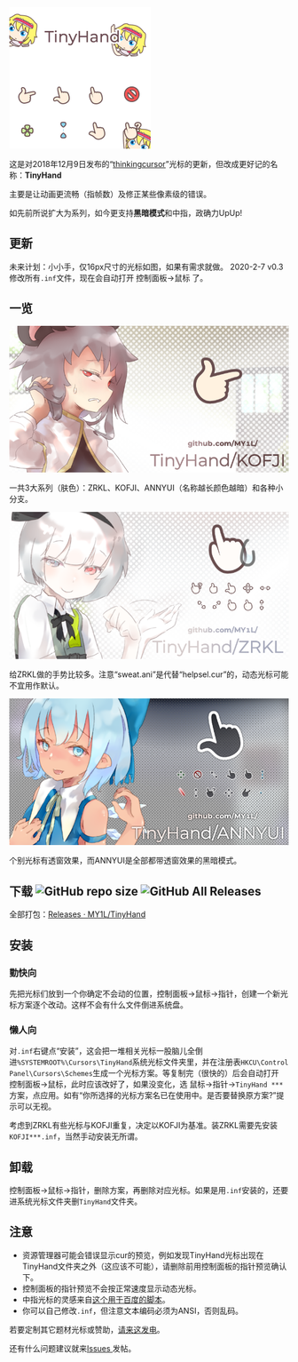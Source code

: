 ![GIF](/_img/TinyHand.gif)

这是对2018年12月9日发布的“[thinkingcursor](https://github.com/MY1L/thinkingcursor)”光标的更新，但改成更好记的名称：**TinyHand**

主要是让动画更流畅（指帧数）及修正某些像素级的错误。

如先前所说扩大为系列，如今更支持**黑暗模式**和中指，政确力UpUp!

## 更新
未来计划：小小手，仅16px尺寸的光标如图，如果有需求就做。
2020-2-7 v0.3 修改所有`.inf`文件，现在会自动打开 控制面板→鼠标 了。

## 一览
![KOFJI](/_img/KOFJI.png)

一共3大系列（肤色）：ZRKL、KOFJI、ANNYUI（名称越长颜色越暗）和各种小分支。

![ZRKL](/_img/ZRKL.png)

给ZRKL做的手势比较多。注意“sweat.ani”是代替“helpsel.cur”的，动态光标可能不宜用作默认。

![ANNYUI](/_img/ANNYUI.png)

个别光标有透窗效果，而ANNYUI是全部都带透窗效果的黑暗模式。

## 下载 ![GitHub repo size](https://img.shields.io/github/repo-size/MY1L/TinyHand) ![GitHub All Releases](https://img.shields.io/github/downloads/MY1L/TinyHand/total)
全部打包：[Releases · MY1L/TinyHand](https://github.com/MY1L/TinyHand/releases)

## 安装

### 勤快向
先把光标们放到一个你确定不会动的位置，控制面板→鼠标→指针，创建一个新光标方案逐个改动。这样不会有什么文件倒进系统盘。
### 懒人向
对`.inf`右键点“安装”，这会把一堆相关光标一股脑儿全倒进`%SYSTEMROOT%\Cursors\TinyHand`系统光标文件夹里，并在注册表`HKCU\Control Panel\Cursors\Schemes`生成一个光标方案。等复制完（很快的）后会自动打开 控制面板→鼠标，此时应该改好了，如果没变化，选 鼠标→指针→`TinyHand ***`方案，点应用。如有“你所选择的光标方案名已在使用中。是否要替换原方案?”提示可以无视。

考虑到ZRKL有些光标与KOFJI重复，决定以KOFJI为基准。装ZRKL需要先安装`KOFJI***.inf`，当然手动安装无所谓。

## 卸载
控制面板→鼠标→指针，删除方案，再删除对应光标。如果是用`.inf`安装的，还要进系统光标文件夹删`TinyHand`文件夹。

## 注意
* 资源管理器可能会错误显示cur的预览，例如发现TinyHand光标出现在TinyHand文件夹之外（这应该不可能），请删除前用控制面板的指针预览确认下。
* 控制面板的指针预览不会按正常速度显示动态光标。
* 中指光标的灵感来自[这个用于百度的脚本](https://greasyfork.org/zh-CN/scripts/28206-baidu-cursor)。
* 你可以自己修改`.inf`，但注意文本编码必须为ANSI，否则乱码。

若要定制其它题材光标或赞助，[请来这发电](https://afdian.net/@FairyFloss)。

还有什么问题建议就来[Issues ](https://github.com/MY1L/TinyHand/issues)发帖。
